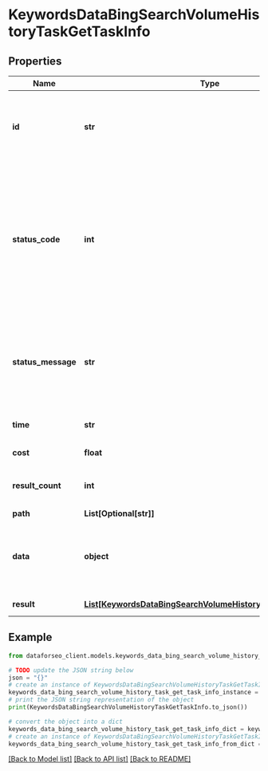 # KeywordsDataBingSearchVolumeHistoryTaskGetTaskInfo


## Properties

Name | Type | Description | Notes
------------ | ------------- | ------------- | -------------
**id** | **str** | task identifier unique task identifier in our system in the UUID format | [optional] 
**status_code** | **int** | status code of the task generated by DataForSEO, can be within the following range: 10000-60000 you can find the full list of the response codes here | [optional] 
**status_message** | **str** | informational message of the task you can find the full list of general informational messages here | [optional] 
**time** | **str** | execution time, seconds | [optional] 
**cost** | **float** | total tasks cost, USD | [optional] 
**result_count** | **int** | number of elements in the result array | [optional] 
**path** | **List[Optional[str]]** | URL path | [optional] 
**data** | **object** | contains the same parameters that you specified in the POST request | [optional] 
**result** | [**List[KeywordsDataBingSearchVolumeHistoryTaskGetResultInfo]**](KeywordsDataBingSearchVolumeHistoryTaskGetResultInfo.md) | array of results | [optional] 

## Example

```python
from dataforseo_client.models.keywords_data_bing_search_volume_history_task_get_task_info import KeywordsDataBingSearchVolumeHistoryTaskGetTaskInfo

# TODO update the JSON string below
json = "{}"
# create an instance of KeywordsDataBingSearchVolumeHistoryTaskGetTaskInfo from a JSON string
keywords_data_bing_search_volume_history_task_get_task_info_instance = KeywordsDataBingSearchVolumeHistoryTaskGetTaskInfo.from_json(json)
# print the JSON string representation of the object
print(KeywordsDataBingSearchVolumeHistoryTaskGetTaskInfo.to_json())

# convert the object into a dict
keywords_data_bing_search_volume_history_task_get_task_info_dict = keywords_data_bing_search_volume_history_task_get_task_info_instance.to_dict()
# create an instance of KeywordsDataBingSearchVolumeHistoryTaskGetTaskInfo from a dict
keywords_data_bing_search_volume_history_task_get_task_info_from_dict = KeywordsDataBingSearchVolumeHistoryTaskGetTaskInfo.from_dict(keywords_data_bing_search_volume_history_task_get_task_info_dict)
```
[[Back to Model list]](../README.md#documentation-for-models) [[Back to API list]](../README.md#documentation-for-api-endpoints) [[Back to README]](../README.md)


